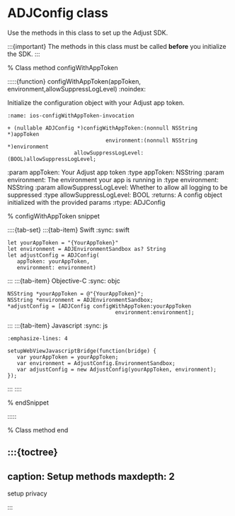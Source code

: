 # ADJConfig class

Use the methods in this class to set up the Adjust SDK.

:::{important}
The methods in this class must be called **before** you initialize the SDK.
:::

% Class method configWithAppToken

:::::{function} configWithAppToken(appToken, environment,allowSuppressLogLevel)
:noindex:

Initialize the configuration object with your Adjust app token.

```{code-block} objc
:name: ios-configWithAppToken-invocation

+ (nullable ADJConfig *)configWithAppToken:(nonnull NSString *)appToken
                               environment:(nonnull NSString *)environment
                     allowSuppressLogLevel:(BOOL)allowSuppressLogLevel;
```

:param appToken: Your Adjust app token
:type appToken: NSString
:param environment: The environment your app is running in
:type environment: NSString
:param allowSuppressLogLevel: Whether to allow all logging to be suppressed
:type allowSuppressLogLevel: BOOL
:returns: A config object initialized with the provided params
:rtype: ADJConfig

% configWithAppToken snippet

::::{tab-set}
:::{tab-item} Swift
:sync: swift
```{code-block} swift
let yourAppToken = "{YourAppToken}"
let environment = ADJEnvironmentSandbox as? String
let adjustConfig = ADJConfig(
   appToken: yourAppToken,
   environment: environment)
```
:::
:::{tab-item} Objective-C
:sync: objc
```{code-block} objc
NSString *yourAppToken = @"{YourAppToken}";
NSString *environment = ADJEnvironmentSandbox;
*adjustConfig = [ADJConfig configWithAppToken:yourAppToken
                                  environment:environment];
```
:::
:::{tab-item} Javascript
:sync: js
```{code-block} js
:emphasize-lines: 4

setupWebViewJavascriptBridge(function(bridge) {
   var yourAppToken = yourAppToken;
   var environment = AdjustConfig.EnvironmentSandbox;
   var adjustConfig = new AdjustConfig(yourAppToken, environment);
});
```
:::
::::

% endSnippet

:::::

% Class method end

:::{toctree}
---
caption: Setup methods
maxdepth: 2
---

setup
privacy

:::
